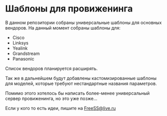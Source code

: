 # Шаблоны для провиженинга
В данном репозитории собраны универсальные шаблоны для основных вендоров.
На данный момент собраны шаблоны для:
- Cisco
- Linksys
- Yealink
- Grandstream
- Panasonic

Список вендоров планируется расширять.

Так же в дальнейшем будут добавлены кастомизированные шаблоны для моделей, которые требуют нестандартные названия параметров.

Помимо этого хотелось бы написать более-менее универсальный сервер провиженинга, но это уже позже...

Если у кого то есть идеи, пишите на FreeSS@live.ru
